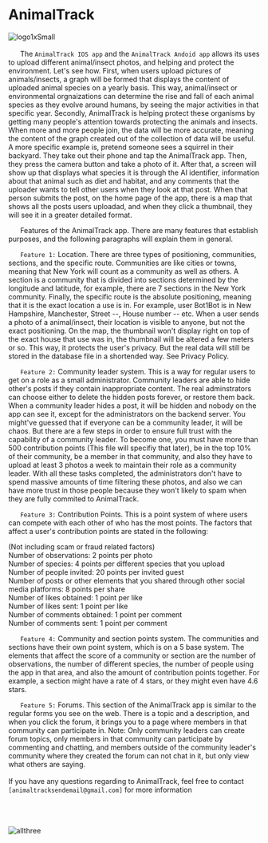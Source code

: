 # AnimalTrack

![logo1xSmall](https://user-images.githubusercontent.com/80968217/118900329-aaa32080-b8de-11eb-92cd-c5c61b174833.png)
<br><br>
  &nbsp;&nbsp;&nbsp;&nbsp;&nbsp;&nbsp;The `AnimalTrack IOS app` and the `AnimalTrack Andoid app` allows its uses to upload different animal/insect photos, and helping and protect the environment. Let's see how. First, when users upload pictures of animals/insects, a graph will be formed that displays the content of uploaded animal species on a yearly basis. This way, animal/insect or environmental orgnaizations can determine the rise and fall of each animal species as they evolve around humans, by seeing the major activities in that specific year. Secondly, AnimalTrack is helping protect these organisms by getting many people's attention towards protecting the animals and insects. When more and more people join, the data will be more accurate, meaning the content of the graph created out of the collection of data will be useful. A more specific example is, pretend someone sees a squirrel in their backyard. They take out their phone and tap the AnimalTrack app. Then, they press the camera button and take a photo of it. After that, a screen will show up that displays what species it is through the AI identifier, information about that animal such as diet and habitat, and any comments that the uploader wants to tell other users when they look at that post. When that person submits the post, on the home page of the app, there is a map that shows all the posts users uploadad, and when they click a thumbnail, they will see it in a greater detailed format.
  
  &nbsp;&nbsp;&nbsp;&nbsp;&nbsp;&nbsp;Features of the AnimalTrack app. There are many features that establish purposes, and the following paragraphs will explain them in general.
  
  &nbsp;&nbsp;&nbsp;&nbsp;&nbsp;&nbsp;`Feature 1:` Location. There are three types of positioning, communities, sections, and the specific route. Communities are like cities or towns, meaning that New York will count as a community as well as others. A section is a community that is divided into sections determined by the longitude and latitude, for example, there are 7 sections in the New York community. Finally, the specific route is the absolute positioning, meaning that it is the exact location a use is in. For example, user Bot1Bot is in New Hampshire, Manchester, Street --, House number -- etc. When a user sends a photo of a animal/insect, their location is visible to anyone, but not the exact positioning. On the map, the thumbnail won't display right on top of the exact house that use was in, the thumbnail will be altered a few meters or so. This way, it protects the user's privacy. But the real data will still be stored in the database file in a shortended way. See Privacy Policy.
  
  &nbsp;&nbsp;&nbsp;&nbsp;&nbsp;&nbsp;`Feature 2:` Community leader system. This is a way for regular users to get on a role as a small administrator. Community leaders are able to hide other's posts if they contain inappropriate content. The real adminstrators can choose either to delete the hidden posts forever, or restore them back. When a community leader hides a post, it will be hidden and nobody on the app can see it, except for the administrators on the backend server. You might've guessed that if everyone can be a community leader, it will be chaos. But there are a few steps in order to ensure full trust with the capability of a community leader. To become one, you must have more than 500 contribution points (This file will specifiy that later), be in the top 10% of their community, be a member in that community, and also they have to upload at least 3 photos a week to maintain their role as a community leader. With all these tasks completed, the administrators don't have to spend massive amounts of time filtering these photos, and also we can have more trust in those people because they won't likely to spam when they are fully commited to AnimalTrack.
  
  &nbsp;&nbsp;&nbsp;&nbsp;&nbsp;&nbsp;`Feature 3:` Contribution Points. This is a point system of where users can compete with each other of who has the most points. The factors that affect a user's contribution points are stated in the following:

(Not including scam or fraud related factors)  
Number of observations: 2 points per photo  
Number of species: 4 points per different species that you upload  
Number of people invited: 20 points per invited guest  
Number of posts or other elements that you shared through other social media platforms: 8 points per share  
Number of likes obtained: 1 point per like  
Number of likes sent: 1 point per like  
Number of comments obtained: 1 point per comment  
Number of comments sent: 1 point per comment  

  &nbsp;&nbsp;&nbsp;&nbsp;&nbsp;&nbsp;`Feature 4:` Community and section points system. The communities and sections have their own point system, which is on a 5 base system. The elements that affect the score of a community or section are the number of observations, the number of different species, the number of people using the app in that area, and also the amount of contribution points together. For example, a section  might have a rate of 4 stars, or they might even have 4.6 stars.
  
  &nbsp;&nbsp;&nbsp;&nbsp;&nbsp;&nbsp;`Feature 5:` Forums. This section of the AnimalTrack app is similar to the regular forms you see on the web. There is a topic and a description, and when you click the forum, it brings you to a page where members in that community can participate in. Note: Only community leaders can create forum topics, only members in that community can participate by commenting and chatting, and members outside of the community leader's community where they created the forum can not chat in it, but only view what others are saying. 
<br><br>
If you have any questions regarding to AnimalTrack, feel free to contact `[animaltracksendemail@gmail.com]` for more information
<br><br><br><br>

![allthree](https://user-images.githubusercontent.com/80968217/118900410-e8a04480-b8de-11eb-87e9-7e486da26280.png)
